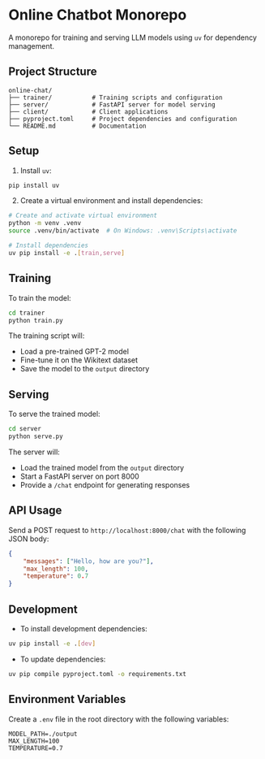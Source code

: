 # Online Chatbot Monorepo

A monorepo for training and serving LLM models using `uv` for dependency management.

## Project Structure

```
online-chat/
├── trainer/           # Training scripts and configuration
├── server/            # FastAPI server for model serving
├── client/            # Client applications
├── pyproject.toml     # Project dependencies and configuration
└── README.md          # Documentation
```

## Setup

1. Install `uv`:
```bash
pip install uv
```

2. Create a virtual environment and install dependencies:
```bash
# Create and activate virtual environment
python -m venv .venv
source .venv/bin/activate  # On Windows: .venv\Scripts\activate

# Install dependencies
uv pip install -e .[train,serve]
```

## Training

To train the model:

```bash
cd trainer
python train.py
```

The training script will:
- Load a pre-trained GPT-2 model
- Fine-tune it on the Wikitext dataset
- Save the model to the `output` directory

## Serving

To serve the trained model:

```bash
cd server
python serve.py
```

The server will:
- Load the trained model from the `output` directory
- Start a FastAPI server on port 8000
- Provide a `/chat` endpoint for generating responses

## API Usage

Send a POST request to `http://localhost:8000/chat` with the following JSON body:

```json
{
    "messages": ["Hello, how are you?"],
    "max_length": 100,
    "temperature": 0.7
}
```

## Development

- To install development dependencies:
```bash
uv pip install -e .[dev]
```

- To update dependencies:
```bash
uv pip compile pyproject.toml -o requirements.txt
```

## Environment Variables

Create a `.env` file in the root directory with the following variables:

```
MODEL_PATH=./output
MAX_LENGTH=100
TEMPERATURE=0.7
```

